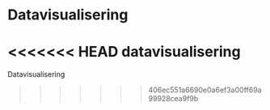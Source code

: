 # Datavisualisering
<<<<<<< HEAD
datavisualisering
=======
Datavisualisering
>>>>>>> 406ec551a6690e0a6ef3a00ff69a99928cea9f9b
